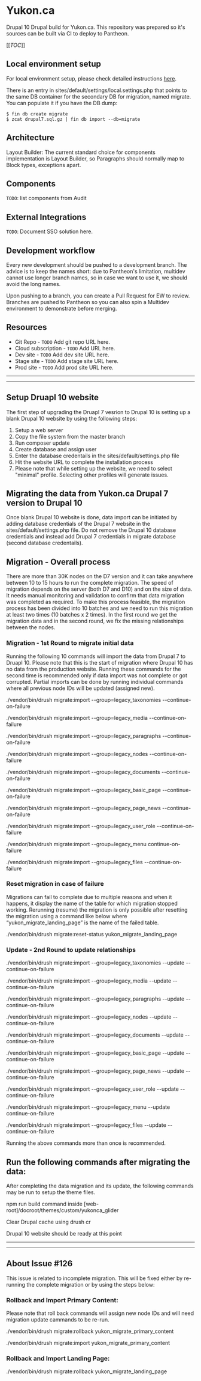 # Yukon.ca

Drupal 10 Drupal build for Yukon.ca. This repository was prepared so it's sources can be built via CI to deploy to Pantheon.

[[_TOC_]]

## Local environment setup

For local environment setup, please check detailed instructions [here](LocalSetup.md).

There is an entry in sites/default/settings/local.settings.php that points to the same DB container for the secondary DB for migration, named migrate. You can populate it if you have the DB dump:

```
$ fin db create migrate
$ zcat drupal7.sql.gz | fin db import --db=migrate
```

## Architecture

Layout Builder: The current standard choice for components implementation is Layout Builder, so Paragraphs should normally map to Block types, exceptions apart.


## Components

`TODO`: list components from Audit

## External Integrations

`TODO`: Document SSO solution here.

## Development workflow

Every new development should be pushed to a development branch. The advice is to keep the names short: due to Pantheon's limitation, multidev cannot use longer branch names, so in case we want to use it, we should avoid the long names.

Upon pushing to a branch, you can create a Pull Request for EW to review. Branches are pushed to Pantheon so you can also spin a Multidev environment to demonstrate before merging.

## Resources

* Git Repo - `TODO` Add git repo URL here.
* Cloud subscription - `TODO` Add URL here.
* Dev site - `TODO` Add dev site URL here.
* Stage site - `TODO` Add stage site URL here.
* Prod site - `TODO` Add prod site URL here.

----------------------------------
----------------------------------

## Setup Druapl 10 website

The first step of upgrading the Druapl 7 vesrion to Drupal 10 is setting up a blank Drupal 10 website by using the following steps:

1. Setup a web server
2. Copy the file system from the master branch
3. Run composer update
4. Create database and assign user
6. Enter the database credentails in the sites/default/settings.php file
7. Hit the website URL to complete the installation process
8. Please note that while setting up the website, we need to select "minimal" profile. Selecting other profiles will generate issues.

## Migrating the data from Yukon.ca Drupal 7 version to Drupal 10

Once blank Drupal 10 website is done, data import can be initiated by adding database credentials of the Drupal 7 website in the sites/default/settings.php file. Do not remove the Drupal 10 database credentials and instead add Drupal 7 credentials in migrate database (second database credentails). 

## Migration - Overall process

There are more than 30K nodes on the D7 version and it can take anywhere between 10 to 15 hours to run the complete migration.  The speed of migration depends on the server (both D7 and D10) and on the size of data. It needs manual monitoring and validation to confirm that data migration was completed as required. To make this process feasible, the migration process has been divided into 10 batches and we need to run this migration at least two times (10 batches x 2 times). In the first round we get the migration data and in the second round, we fix the missing relationships between the nodes.    
 
### Migration - 1st Round to migrate initial data

Running the following 10 commands will import the data from Drupal 7 to Druapl 10. Please note that this is the start of migration where Drupal 10 has no data from the production website. Running these commands for the second time is recommended only if data import was not complete or got corrupted. Partial imports can be done by running individual commands where all previous node IDs will be updated (assigned new).

./vendor/bin/drush migrate:import --group=legacy_taxonomies --continue-on-failure

./vendor/bin/drush migrate:import --group=legacy_media --continue-on-failure

./vendor/bin/drush migrate:import --group=legacy_paragraphs --continue-on-failure

./vendor/bin/drush migrate:import --group=legacy_nodes --continue-on-failure

./vendor/bin/drush migrate:import --group=legacy_documents --continue-on-failure

./vendor/bin/drush migrate:import --group=legacy_basic_page --continue-on-failure

./vendor/bin/drush migrate:import --group=legacy_page_news --continue-on-failure

./vendor/bin/drush migrate:import --group=legacy_user_role --continue-on-failure

./vendor/bin/drush migrate:import --group=legacy_menu continue-on-failure

./vendor/bin/drush migrate:import --group=legacy_files --continue-on-failure


### Reset migration in case of failure

Migrations can fail to complete due to multiple reasons and when it happens, it display the name of the table for which migration stopped working.  Rerunning (resume) the migration is only possible after resetting the migration using a command like below where “yukon_migrate_landing_page” is the name of the failed table. 

./vendor/bin/drush migrate:reset-status yukon_migrate_landing_page


### Update - 2nd Round to update relationships

./vendor/bin/drush migrate:import --group=legacy_taxonomies --update --continue-on-failure

./vendor/bin/drush migrate:import --group=legacy_media --update --continue-on-failure

./vendor/bin/drush migrate:import --group=legacy_paragraphs --update --continue-on-failure

./vendor/bin/drush migrate:import --group=legacy_nodes --update --continue-on-failure

./vendor/bin/drush migrate:import --group=legacy_documents --update --continue-on-failure

./vendor/bin/drush migrate:import --group=legacy_basic_page --update --continue-on-failure

./vendor/bin/drush migrate:import --group=legacy_page_news --update --continue-on-failure

./vendor/bin/drush migrate:import --group=legacy_user_role --update --continue-on-failure

./vendor/bin/drush migrate:import --group=legacy_menu --update continue-on-failure

./vendor/bin/drush migrate:import --group=legacy_files --update --continue-on-failure

Running the above commands more than once is recommended.

## Run the following commands after migrating the data:

After completing the data migration and its update, the following commands may be run to setup the theme files.

npm run build command inside [web-root]/docroot/themes/custom/yukonca_glider

Clear Drupal cache using drush cr

Drupal 10 website should be ready at this point

----------------------------------
----------------------------------

## About Issue #126

This issue is related to incomplete migration.  This will be fixed either by re-running the complete migration or by using the steps below: 

### Rollback and Import Primary Content:

Please note that roll back commands will assign new node IDs and will need migration update cammands to be re-run.

./vendor/bin/drush migrate:rollback yukon_migrate_primary_content

./vendor/bin/drush migrate:import yukon_migrate_primary_content

### Rollback and Import Landing Page:

./vendor/bin/drush migrate:rollback yukon_migrate_landing_page
